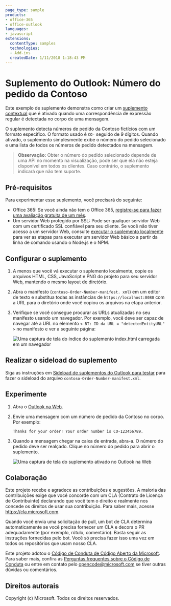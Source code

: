 ```yaml
---
page_type: sample
products:
- office-365
- office-outlook
languages:
- javascript
extensions:
  contentType: samples
  technologies:
  - Add-ins
  createdDate: 1/11/2018 1:18:43 PM
---
```

# Suplemento do Outlook: Número do pedido da Contoso

Este exemplo de suplemento demonstra como criar um [suplemento contextual](https://docs.microsoft.com/office/dev/add-ins/outlook/contextual-outlook-add-ins) que é ativado quando uma correspondência de expressão regular é detectada no corpo de uma mensagem.

O suplemento detecta números de pedido da Contoso fictícios com um formato específico. O formato usado é `CO-` seguido de 9 dígitos. Quando ativado, o suplemento simplesmente exibe o número do pedido selecionado e uma lista de todos os números de pedido detectados na mensagem.

> **Observação:** Obter o número do pedido selecionado depende de uma API no momento na visualização, pode ser que ela não esteja disponível em todos os clientes. Caso contrário, o suplemento indicará que não tem suporte.

## Pré-requisitos

Para experimentar esse suplemento, você precisará do seguinte:

- Office 365: Se você ainda não tem o Office 365, [registre-se para fazer uma avaliação gratuita de um mês](http://office.microsoft.com/try/?WT%2Eintid1=ODC%5FENUS%5FFX101785584%5FXT104056786).
- Um servidor Web protegido por SSL: Pode ser qualquer servidor Web com um certificado SSL confiável para seu cliente. Se você não tiver acesso a um servidor Web, consulte [executar o suplemento localmente](running-locally.md) para ver as etapas para executar um servidor Web básico a partir da linha de comando usando o Node.js e o NPM.

## Configurar o suplemento

1. A menos que você vá executar o suplemento localmente, copie os arquivos HTML, CSS, JavaScript e PNG do projeto para seu servidor Web, mantendo o mesmo layout de diretório.
1. Abra o manifesto (`contoso-Order-Number-manifest. xml`) em um editor de texto e substitua todas as instâncias de `https://localhost:8080` com a URL para o diretório onde você copiou os arquivos na etapa anterior.
1. Verifique se você consegue procurar as URLs atualizadas no seu manifesto usando um navegador. Por exemplo, você deve ser capaz de navegar até a URL no elemento `< BT: ID da URL = "detectedEntityURL" >` no manifesto e ver a seguinte página:

    ![Uma captura de tela do índice do suplemento index.html carregada em um navegador](readme-images/browse-to-add-in.PNG)

## Realizar o sideload do suplemento

Siga as instruções em [Sideload de suplementos do Outlook para testar](https://docs.microsoft.com/office/dev/add-ins/outlook/sideload-outlook-add-ins-for-testing) para fazer o sideload do arquivo `contoso-Order-Number-manifest.xml`.

## Experimente

1. Abra o [Outlook na Web](https://outlook.office.com).
1. Envie uma mensagem com um número de pedido da Contoso no corpo. Por exemplo:

    ```text
    Thanks for your order! Your order number is CO-123456789.
    ```

1. Quando a mensagem chegar na caixa de entrada, abra-a. O número do pedido deve ser realçado. Clique no número do pedido para abrir o suplemento.

    ![Uma captura de tela do suplemento ativado no Outlook na Web](readme-images/add-in-activated.PNG)

## Colaboração

Este projeto recebe e agradece as contribuições e sugestões.
A maioria das contribuições exige que você concorde com um CLA (Contrato de Licença de Contribuinte) declarando que você tem o direito e realmente nos concede os direitos de usar sua contribuição.
Para saber mais, acesse https://cla.microsoft.com.

Quando você envia uma solicitação de pull, um bot de CLA determina automaticamente se você precisa fornecer um CLA e decora o PR adequadamente (por exemplo, rótulo, comentário).
Basta seguir as instruções fornecidas pelo bot.
Você só precisa fazer isso uma vez em todos os repositórios que usam nosso CLA.

Este projeto adotou o [Código de Conduta de Código Aberto da Microsoft](https://opensource.microsoft.com/codeofconduct/).
Para saber mais, confira as [Perguntas frequentes sobre o Código de Conduta](https://opensource.microsoft.com/codeofconduct/faq/)
ou entre em contato pelo [opencode@microsoft.com](mailto:opencode@microsoft.com) se tiver outras dúvidas ou comentários.

## Direitos autorais

Copyright (c) Microsoft. Todos os direitos reservados.
